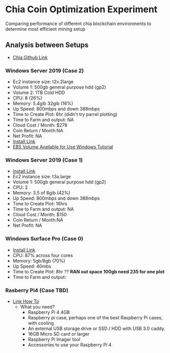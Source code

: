 # Chia Coin Optimization Experiment
Comparing performance of different chia blockchain environments to determine most efficient mining setup
## Analysis between Setups
* [Chia Github Link](https://github.com/Chia-Network/chia-blockchain)

### Windows Server 2019 (Case 2)
* Ec2 instance size: t2x.2large 
* Volume 1: 500gb general purpose hdd (gp2)
* Volume 2: 1TB Cold HDD
* CPU: 8 (26%)
* Memory: 5.4gib 32gib (16%)
* Up Speed: 800mbps and down 388mbps
* Time to Create Plot: 6hr (didn't try parrel plotting)
* Time to Farm and output: NA
* Cloud Cost / Month: $278
* Coin Return / Month:NA
* Net Profit: NA
* [Install Link](https://github.com/Chia-Network/chia-blockchain/wiki/Quick-Start-Guide)
* [EBS Volume Available for Use Windows Tutorial](https://docs.aws.amazon.com/AWSEC2/latest/WindowsGuide/ebs-using-volumes.html)
### Windows Server 2019  (Case 1)
* [Install Link](https://github.com/Chia-Network/chia-blockchain/wiki/Quick-Start-Guide)
* Ec2 instance size: t3a.large
* Volume 1: 500gb general purpose hdd (gp2)
* CPU: 2
* Memory: 3.5 of 8gib (42%)
* Up Speed: 800mbps and down 388mbps
* Time to Create Plot: 16hrs
* Time to Farm and output: NA
* Cloud Cost / Month: $150
* Coin Return / Month:NA
* Net Profit: NA
### Windows Surface Pro (Case 0) 
* [Install Link](https://github.com/Chia-Network/chia-blockchain/wiki/Quick-Start-Guide)
* CPU: 87% across four cores
* Memory: 5gb/8gb (70%)
* Up Speed: 40mbs
* Time to Create Plot: 8hr ?? **RAN out space 100gb need 235 for one plot**
* Time to Farm and output:
### Rasberry Pi4 (Case TBD)
* [Link How To](https://www.tomshardware.com/how-to/raspberry-pi-chia-coin)
    * What you need?
        - Raspberry Pi 4 4GB
        - Raspberry pi case, perhaps one of the best Raspberry Pi cases, with cooling
        - An external USB storage drive or SSD / HDD with USB 3.0 caddy.
        - 16GB Micro SD card or larger
        - Raspberry Pi Imager tool
        - Accessories to use your Raspberry Pi 4
